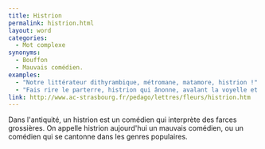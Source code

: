 ```yaml
---
title: Histrion
permalink: histrion.html
layout: word
categories:
  - Mot complexe
synonyms:
  - Bouffon
  - Mauvais comédien.
examples:
  - "Notre littérateur dithyrambique, métromane, matamore, histrion !"
  - "Fais rire le parterre, histrion qui ânonne, avalant la voyelle et toussant la consonne !"
link: http://www.ac-strasbourg.fr/pedago/lettres/fleurs/histrion.htm
---
```


Dans l'antiquité, un histrion est un comédien qui interprète des farces grossières.
On appelle histrion aujourd'hui un mauvais comédien, ou un comédien qui se cantonne dans les genres populaires.

